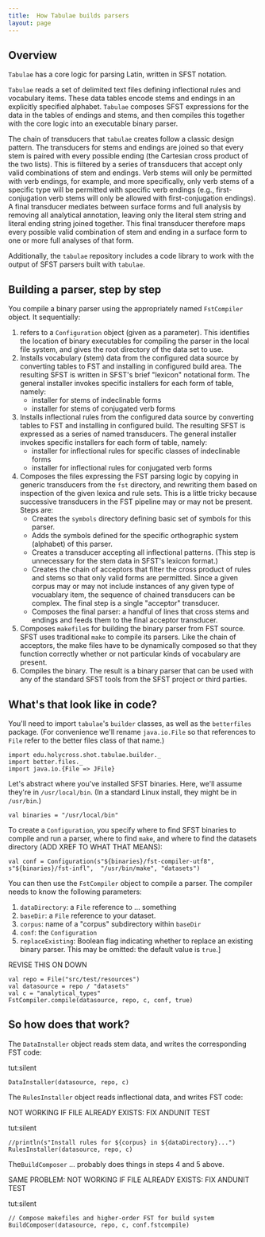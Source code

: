 ```yaml
---
title:  How Tabulae builds parsers
layout: page
---
```



## Overview

`Tabulae` has a core logic for parsing Latin, written in SFST notation.

`Tabulae` reads a set of delimited text files defining inflectional rules and vocabulary items.  These data tables encode stems and endings in an explicitly specified alphabet. `Tabulae` composes SFST expressions for the data in the tables of endings and stems, and then  compiles this together with the core logic into an executable binary parser.

The chain of transducers that `tabulae` creates follow a classic design pattern.  The transducers for stems and endings are joined so that every stem is paired with every possible ending (the Cartesian cross product of the two lists).  This is filtered by a series of transducers that accept only valid combinations of stem and endings.  Verb stems will only be permitted with verb endings, for example, and more specifically, only verb stems of a specific type will be permitted with specific verb endings (e.g., first-conjugation verb stems will only be allowed with first-conjugation endings).  A final transducer mediates between surface forms and full analysis by removing all analytical annotation, leaving only the literal stem string and literal ending string joined together.  This final transducer therefore maps every possible valid combination of stem and ending in a surface form to one or more full analyses of that form.

Additionally, the `tabulae` repository includes a code library to work with the output of SFST parsers built with `tabulae`.

## Building a parser, step by step

You compile a binary parser using the appropriately named `FstCompiler` object. It sequentially:


1.  refers to a `Configuration` object (given as a parameter).  This identifies the location of binary executables for compiling the parser in the local file system, and gives the root directory of the data set to use.
2.  Installs vocabulary (stem) data from  the configured data source by converting tables to FST and installing in configured build area.  The resulting SFST is written in SFST's brief "lexicon" notational form. The general installer invokes specific installers for each form of table, namely:
    -  installer for stems of indeclinable forms
    -  installer for stems of conjugated verb forms
3.  Installs inflectional rules from  the configured data source by converting tables to FST and installing in configured build. The resulting SFST is expressed as a series of named transducers.  The general installer invokes specific installers for each form of table, namely:
    -  installer for inflectional rules for specific classes of indeclinable forms
    -  installer for inflectional rules for conjugated verb forms
4.  Composes the files expressing the FST parsing logic by copying in generic transducers from the `fst` directory, and rewriting them based on inspection of the given lexica and rule sets.  This is a little tricky because successive transducers in the FST pipeline may or may not be present.  Steps are:
     - Creates the `symbols` directory defining basic set of symbols for this parser.
    -  Adds the symbols defined for the specific orthographic system (alphabet) of this parser.
    -  Creates a transducer accepting all inflectional patterns. (This step is unnecessary for the stem data in SFST's lexicon format.)
    -  Creates the chain of acceptors that filter the cross product of rules and stems so that only valid forms are permitted.  Since a given corpus may or may not include instances of any given type of vocuablary item, the sequence of chained transducers can be complex.  The final step is a single "acceptor" transducer.
    -  Composes the final parser: a handful of lines that cross stems and endings and feeds them to the final acceptor transducer.
5.  Composes `makefile`s for building the binary parser from FST source. SFST uses traditional `make` to compile its parsers.  Like the chain of acceptors, the make files have to be dynamically composed so that they function correctly whether or not particular kinds of vocabulary are present.
6.  Compiles the binary.  The result is a binary parser that can be used with any of the standard SFST tools from the SFST project or third parties.


## What's that look like in code?

You'll need to import `tabulae`'s `builder` classes, as well as the `betterfiles` package.  (For convenience we'll rename `java.io.File` so that references to `File` refer to the better files class of that name.)

```tut:silent
import edu.holycross.shot.tabulae.builder._
import better.files._
import java.io.{File => JFile}
```



Let's abstract where you've installed SFST binaries.  Here, we'll assume they're in `/usr/local/bin`. (In a standard Linux install, they might be in `/usr/bin`.)

```tut:silent
val binaries = "/usr/local/bin"
```

To create a `Configuration`, you specify where to find SFST binaries to compile and run a parser, where to find `make`, and where to find the datasets directory (ADD XREF TO WHAT THAT MEANS):

```tut:silent
val conf = Configuration(s"${binaries}/fst-compiler-utf8", s"${binaries}/fst-infl",  "/usr/bin/make", "datasets")
```

You can then use the `FstCompiler` object to compile a parser. The compiler needs to know the following parameters:

1. `dataDirectory`: a `File` reference to ... something
2. `baseDir`: a `File` reference to your dataset.
3.  `corpus`: name of a "corpus" subdirectory within `baseDir`
4. `conf`: the `Configuration`
5.  `replaceExisting`:  Boolean flag indicating whether to replace an existing binary parser.  This may be omitted:  the default value is `true`.]

REVISE THIS ON DOWN
```
val repo = File("src/test/resources")
val datasource = repo / "datasets"
val c = "analytical_types"
FstCompiler.compile(datasource, repo, c, conf, true)
```

## So how does that work?

The `DataInstaller` object reads stem data, and writes the corresponding FST code:


tut:silent
```
DataInstaller(datasource, repo, c)
```



The `RulesInstaller` object reads inflectional data, and writes FST code:

NOT WORKING IF FILE ALREADY EXISTS: FIX ANDUNIT TEST

tut:silent
```
//println(s"Install rules for ${corpus} in ${dataDirectory}...")
RulesInstaller(datasource, repo, c)
```

The`BuildComposer` ... probably does things in steps 4 and 5 above.



SAME PROBLEM: NOT WORKING IF FILE ALREADY EXISTS: FIX ANDUNIT TEST

tut:silent
```
// Compose makefiles and higher-order FST for build system
BuildComposer(datasource, repo, c, conf.fstcompile)
```
